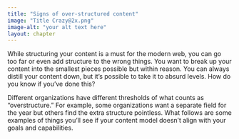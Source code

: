 ```yaml
---
title: "Signs of over-structured content"
image: "Title Crazy@2x.png"
image-alt: "your alt text here"
layout: chapter
---
```

While structuring your content is a must for the modern web, you can go too far or even add structure to the wrong things. You want to break up your content into the smallest pieces possible but within reason. You can always distill your content down, but it’s possible to take it to absurd levels. How do you know if you’ve done this?

Different organizations have different thresholds of what counts as “overstructure.” For example, some organizations want a separate field for the year but others find the extra structure pointless. What follows are some examples of things you’ll see if your content model doesn’t align with your goals and capabilities.
